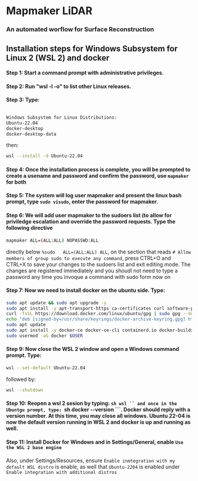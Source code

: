 # Mapmaker LiDAR

### An automated worflow for Surface Reconstruction

## Installation steps for Windows Subsystem for Linux 2 (WSL 2) and docker

#### Step 1: Start a command prompt with administrative privileges.

#### Step 2: Run "wsl -l -o" to list other Linux releases.

#### Step 3: Type:

```sh wsl -l -o 

Windows Subsystem for Linux Distributions:
Ubuntu-22.04
docker-desktop
docker-desktop-data

```

then:

```sh
wsl --install -d Ubuntu-22.04
```

#### Step 4: Once the installation process is complete, you will be prompted to create a usename and password and confirm the password, use `mapmaker` for both

#### Step 5: The system will log user mapmaker and present the linux bash prompt, type `sudo visudo`, enter the password for mapmaker.

#### Step 6: We will add user mapmaker to the sudoers list (to allow for priviledge escalation and override the password requests. Type the following directive

```sh
mapmaker ALL=(ALL:ALL) NOPASSWD:ALL
```

directly below `%sudo   ALL=(ALL:ALL) ALL`, on the section that reads `# Allow members of group sudo to execute any command`, press CTRL+O and CTRL+X to save your changes to the 
sudoers list and exit editing mode. The changes are registered immediately and you shoudl not need to type a password any time you invoque a command with sudo form now on

#### Step 7: Now we need to install docker on the ubuntu side. Type:

```sh
sudo apt update && sudo apt upgrade -y
sudo apt install -y apt-transport-https ca-certificates curl software-properties-common
curl -fsSL https://download.docker.com/linux/ubuntu/gpg | sudo gpg --dearmor -o /usr/share/keyrings/docker-archive-keyring.gpg
echo "deb [signed-by=/usr/share/keyrings/docker-archive-keyring.gpg] https://download.docker.com/linux/ubuntu $(lsb_release -cs) stable" | sudo tee /etc/apt/sources.list.d/docker.list > /dev/null
sudo apt update
sudo apt install -y docker-ce docker-ce-cli containerd.io docker-buildx-plugin docker-compose-plugin
sudo usermod -aG docker $USER
```

#### Step 9: Now close the WSL 2 window and open a Windows command prompt. Type:


```sh
wsl --set-default Ubuntu-22.04
```

followed by:

```sh
wsl --shutdown
```

#### Step 10: Reopen a wsl 2 sesion by typing: ```sh wsl `` and once in the Ubuntgu prompt, type: ```sh docker --version ```. Docker should reply with a version number. At this time, you may close all windows. Ubuntu 22-04 is now the default version running in WSL 2 and docker is up and running as well.

#### Step 11: Install Docker for Windows and in Settings/General, enable ```Use the WSL 2 base engine```

Also, under Settings/Resources, ensure `Enable inmtegration with my default WSL distro` is enable, as well that ```Ubuntu-2204``` is enabled under  ```Enable integration with additional distros```


